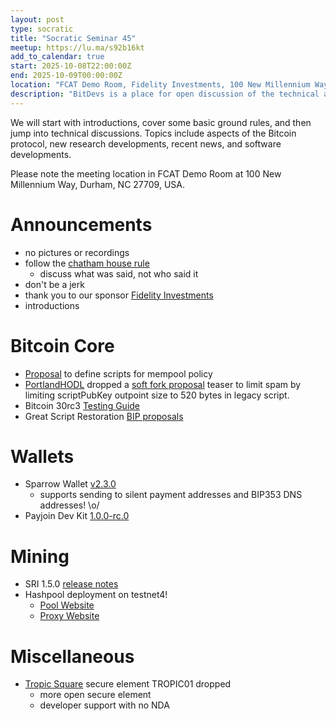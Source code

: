 ```yaml
---
layout: post
type: socratic
title: "Socratic Seminar 45"
meetup: https://lu.ma/s92b16kt
add_to_calendar: true
start: 2025-10-08T22:00:00Z
end: 2025-10-09T00:00:00Z
location: "FCAT Demo Room, Fidelity Investments, 100 New Millennium Way, Durham, NC 27709"
description: "BitDevs is a place for open discussion of the technical aspects of bitcoin and related protocols. Be advised: discussion will be technical. Please RSVP or email trianglebitdevs at protonmail dot com to confirm your attendance. You will be required to show ID to the security guard to gain admission, but you do not need to RSVP in public."
---
```


We will start with introductions, cover some basic ground rules, and then jump into technical discussions. Topics include aspects of the Bitcoin protocol, new research developments, recent news, and software developments.

Please note the meeting location in FCAT Demo Room at 100 New Millennium Way, Durham, NC 27709, USA.

# Announcements

- no pictures or recordings
- follow the [chatham house rule](https://en.wikipedia.org/wiki/Chatham_House_Rule)
  - discuss what was said, not who said it
- don't be a jerk
- thank you to our sponsor [Fidelity Investments](https://www.fidelity.com/)
- introductions

# Bitcoin Core

- [Proposal](https://github.com/bitcoin/bips/pull/1985) to define scripts for mempool policy
- [PortlandHODL](https://github.com/portlandhodl) dropped a [soft fork proposal](https://groups.google.com/g/bitcoindev/c/YO8ZwnG_ISs) teaser to limit spam by limiting scriptPubKey outpoint size to 520 bytes in legacy script.
- Bitcoin 30rc3 [Testing Guide](https://github.com/bitcoin-core/bitcoin-devwiki/wiki/30.0-Release-Candidate-Testing-Guide)
- Great Script Restoration [BIP proposals](https://groups.google.com/g/bitcoindev/c/GisTcPb8Jco)

# Wallets

- Sparrow Wallet [v2.3.0](https://github.com/sparrowwallet/sparrow/releases/tag/2.3.0)
  - supports sending to silent payment addresses and BIP353 DNS addresses! \o/
- Payjoin Dev Kit [1.0.0-rc.0](https://github.com/payjoin/rust-payjoin/releases/tag/payjoin-1.0.0-rc.0)

# Mining

- SRI 1.5.0 [release notes](https://github.com/stratum-mining/stratum/releases/tag/v1.5.0)
- Hashpool deployment on testnet4!
  - [Pool Website](https://pool.hashpool.dev)
  - [Proxy Website](https://proxy.hashpool.dev)

# Miscellaneous

- [Tropic Square](https://tropicsquare.com/) secure element TROPIC01 dropped
  - more open secure element
  - developer support with no NDA
